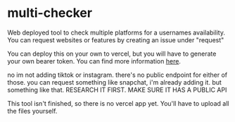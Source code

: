 # multi-checker
Web deployed tool to check multiple platforms for a usernames availability. 
You can request websites or features by creating an issue under "request"

You can deploy this on your own to vercel, but you will have to generate your own bearer token. You can find more information [here](https://docs.x.com/resources/fundamentals/authentication/oauth-2-0/bearer-tokens).

no im not adding tiktok or instagram. there's no public endpoint for either of those. you can request something like snapchat, i'm already adding it. but something like that. RESEARCH IT FIRST. MAKE SURE IT HAS A PUBLIC API

This tool isn't finished, so there is no vercel app yet. You'll have to upload all the files yourself.
